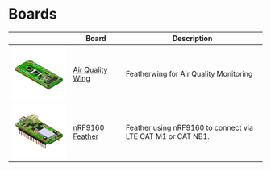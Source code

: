 # Boards

|                                       | Board                         | Description                                                 |
| ------------------------------------- | ----------------------------- | ----------------------------------------------------------- |
| [![Air Quality Wing][aqw]][aqw-intro] | [Air Quality Wing][aqw-intro] | Featherwing for Air Quality Monitoring                       |
| [![nRF9160 Feather][fw]][fw-intro]    | [nRF9160 Feather][fw-intro]   | Feather using nRF9160 to connect via LTE CAT M1 or CAT NB1. |

[aqw]: img/aqw-x200.png
[aqw-intro]: https://www.jaredwolff.com/documentation/air-quality-wing/

[fw]: img/nrf91-feather-v31-headers-x200.png
[fw-intro]: ./nrf9160-getting-started.md
